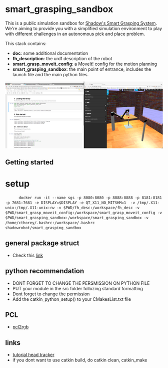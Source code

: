 
# smart_grasping_sandbox

This is a public simulation sandbox for [Shadow's Smart Grasping System](https://www.shadowrobot.com/shadow-smart-grasping-system/). We're aiming to provide you with a simplified simulation environment to play with different challenges in an autonomous pick and place problem.

This stack contains:
* **doc**: some additional documentation
* **fh_description**: the urdf description of the robot
* **smart_grasp_moveit_config**: a MoveIt! config for the motion planning
* **smart_grasping_sandbox**: the main point of entrance, includes the launch file and the main python files.

![Smart Grasping Sandbox screenshot](doc/img/smart_grasping_sandbox.png)

## Getting started

# setup

```
      docker run -it --name sgs -p 8080:8080 -p 8888:8888 -p 8181:8181 -p 7681:7681 -e DISPLAY=$DISPLAY -e QT_X11_NO_MITSHM=1  -v /tmp/.X11-unix:/tmp/.X11-unix:rw -v $PWD/fh_desc:/workspace/fh_desc -v $PWD/smart_grasp_moveit_config:/workspace/smart_grasp_moveit_config -v $PWD/smart_grasping_sandbox:/workspace/smart_grasping_sandbox -v /home/cthorey/.bashrc:/workspace/.bashrc shadowrobot/smart_grasping_sandbox
```

## general package struct

- Check this [link](http://answers.ros.org/question/192723/cant-find-python-scripts-after-sourcing/)

## python recommendation

- DONT FORGET TO CHANGE THE PERSMISSION ON PYTHON FILE
- PUT your module in the src folder follozing standard formatting
- Dont forget to change the permission
- Add the catkin_python_setup() to your CMakesList.txt file

## PCL 

- [pcl2rgb](http://library.isr.ist.utl.pt/docs/roswiki/pcl_ros(2f)Tutorials(2f)CloudToImage.html)

## links

- [tutorial head tracker](http://www.pirobot.org/blog/0018/)
- if you dont want to use catkin build, do catkin clean, catkin_make
